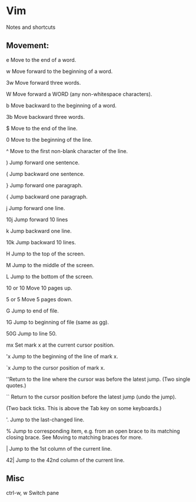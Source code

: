 # Vim
Notes and shortcuts



Movement:
---
e Move to the end of a word.

w Move forward to the beginning of a word.

3w Move forward three words.

W Move forward a WORD (any non-whitespace characters).

b Move backward to the beginning of a word.

3b Move backward three words.

$ Move to the end of the line.

0 Move to the beginning of the line.

^ Move to the first non-blank character of the line.

) Jump forward one sentence.

( Jump backward one sentence.

} Jump forward one paragraph.

{ Jump backward one paragraph.

j Jump forward one line.

10j Jump forward 10 lines

k Jump backward one line.

10k Jump backward 10 lines.

H Jump to the top of the screen.

M Jump to the middle of the screen.

L Jump to the bottom of the screen.

10<PageUp> or 10<CTRL-B> Move 10 pages up.

5<PageDown> or 5<CTRL-F> Move 5 pages down.

G Jump to end of file.

1G Jump to beginning of file (same as gg).

50G Jump to line 50.

mx Set mark x at the current cursor position.

'x Jump to the beginning of the line of mark x.

`x Jump to the cursor position of mark x.

''Return to the line where the cursor was before the latest jump.
(Two single quotes.)

`` Return to the cursor position before the latest jump (undo the jump).

(Two back ticks. This is above the Tab key on some keyboards.)

'. Jump to the last-changed line.

% Jump to corresponding item, e.g. from an open brace to its matching closing brace. See Moving to matching braces for more.

| Jump to the 1st column of the current line.

42| Jump to the 42nd column of the current line.

Misc
---
ctrl-w, w
Switch pane
